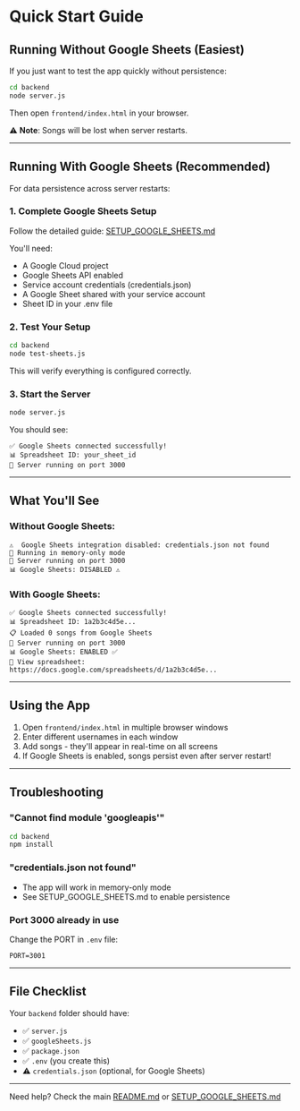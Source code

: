 # Quick Start Guide

## Running Without Google Sheets (Easiest)

If you just want to test the app quickly without persistence:

```bash
cd backend
node server.js
```

Then open `frontend/index.html` in your browser.

⚠️ **Note**: Songs will be lost when server restarts.

---

## Running With Google Sheets (Recommended)

For data persistence across server restarts:

### 1. Complete Google Sheets Setup

Follow the detailed guide: [SETUP_GOOGLE_SHEETS.md](SETUP_GOOGLE_SHEETS.md)

You'll need:
- A Google Cloud project
- Google Sheets API enabled  
- Service account credentials (credentials.json)
- A Google Sheet shared with your service account
- Sheet ID in your .env file

### 2. Test Your Setup

```bash
cd backend
node test-sheets.js
```

This will verify everything is configured correctly.

### 3. Start the Server

```bash
node server.js
```

You should see:
```
✅ Google Sheets connected successfully!
📊 Spreadsheet ID: your_sheet_id
🚀 Server running on port 3000
```

---

## What You'll See

### Without Google Sheets:
```
⚠️  Google Sheets integration disabled: credentials.json not found
📝 Running in memory-only mode
🚀 Server running on port 3000
📊 Google Sheets: DISABLED ⚠️
```

### With Google Sheets:
```
✅ Google Sheets connected successfully!
📊 Spreadsheet ID: 1a2b3c4d5e...
📋 Loaded 0 songs from Google Sheets
🚀 Server running on port 3000
📊 Google Sheets: ENABLED ✅
🔗 View spreadsheet: https://docs.google.com/spreadsheets/d/1a2b3c4d5e...
```

---

## Using the App

1. Open `frontend/index.html` in multiple browser windows
2. Enter different usernames in each window
3. Add songs - they'll appear in real-time on all screens
4. If Google Sheets is enabled, songs persist even after server restart!

---

## Troubleshooting

### "Cannot find module 'googleapis'"
```bash
cd backend
npm install
```

### "credentials.json not found"
- The app will work in memory-only mode
- See SETUP_GOOGLE_SHEETS.md to enable persistence

### Port 3000 already in use
Change the PORT in `.env` file:
```
PORT=3001
```

---

## File Checklist

Your `backend` folder should have:
- ✅ `server.js`
- ✅ `googleSheets.js`  
- ✅ `package.json`
- ✅ `.env` (you create this)
- ⚠️ `credentials.json` (optional, for Google Sheets)

---

Need help? Check the main [README.md](README.md) or [SETUP_GOOGLE_SHEETS.md](SETUP_GOOGLE_SHEETS.md)
